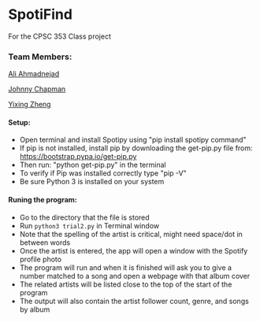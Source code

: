 # SpotiFind

For the CPSC 353 Class project

### Team Members:
[Ali Ahmadnejad](https://github.com/aliahmadnejad)

[Johnny Chapman](https://github.com/johnnycchapman)

[Yixing Zheng](https://github.com/zheng129)

#### Setup:
* Open terminal and install Spotipy using "pip install spotipy command"
* If pip is not installed, install pip by downloading the get-pip.py file from: https://bootstrap.pypa.io/get-pip.py
* Then run: "python get-pip.py" in the terminal
* To verify if Pip was installed correctly type "pip -V"
* Be sure Python 3 is installed on your system

#### Runing the program:

* Go to the directory that the file is stored
* Run `python3 trial2.py` in Terminal window
* Note that the spelling of the artist is critical, might need space/dot in between words
* Once the artist is entered, the app will open a window with the Spotify profile photo
* The program will run and when it is finished will ask you to give a number matched to a song and open a webpage with that     album cover
* The related artists will be listed close to the top of the start of the program
* The output will also contain the artist follower count, genre, and songs by album


